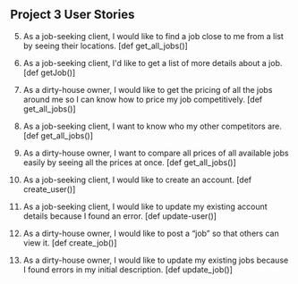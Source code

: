 ## Project 3 User Stories
5. As a job-seeking client, I would like to find a job close to me from a list by seeing their locations. [def get_all_jobs()]
6. As a job-seeking client, I'd like to get a list of more details about a job. [def getJob()]
7. As a dirty-house owner, I would like to get the pricing of all the jobs around me so I can know how to price my job competitively. [def get_all_jobs()]
8. As a job-seeking client, I want to know who my other competitors are. [def get_all_jobs()]
9. As a dirty-house owner, I want to compare all prices of all available jobs easily by seeing all the prices at once. [def get_all_jobs()]

1. As a job-seeking client, I would like to create an account. [def create_user()]
2. As a job-seeking client, I would like to update my existing account details because I found an error. [def update-user()]
3. As a dirty-house owner, I would like to post a “job” so that others can view it. [def create_job()]
4. As a dirty-house owner, I would like to update my existing jobs because I found errors in my initial description. [def update_job()]
